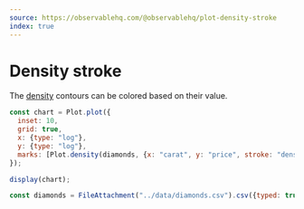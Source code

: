 ```yaml
---
source: https://observablehq.com/@observablehq/plot-density-stroke
index: true
---
```


# Density stroke

The [density](https://observablehq.com/plot/marks/density) contours can be colored based on their value.

```js echo
const chart = Plot.plot({
  inset: 10,
  grid: true,
  x: {type: "log"},
  y: {type: "log"},
  marks: [Plot.density(diamonds, {x: "carat", y: "price", stroke: "density"})]
});

display(chart);
```

```js echo
const diamonds = FileAttachment("../data/diamonds.csv").csv({typed: true});
```

